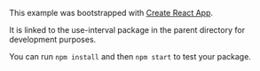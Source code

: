 This example was bootstrapped with [Create React App](https://github.com/facebook/create-react-app).

It is linked to the use-interval package in the parent directory for development purposes.

You can run `npm install` and then `npm start` to test your package.
